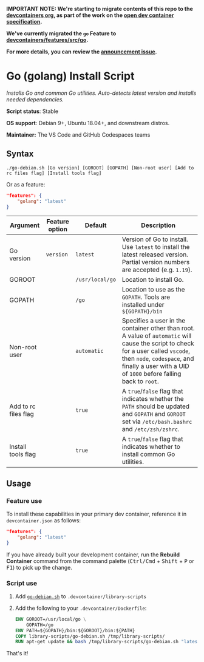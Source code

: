 **IMPORTANT NOTE: We're starting to migrate contents of this repo to the [devcontainers org](https://github.com/devcontainers), as part of the work on the [open dev container specification](https://containers.dev).**

**We've currently migrated the `go` Feature to [devcontainers/features/src/go](https://github.com/devcontainers/features/tree/main/src/go).**

**For more details, you can review the [announcement issue](https://github.com/microsoft/vscode-dev-containers/issues/1589).**

# Go (golang) Install Script

*Installs Go and common Go utilities. Auto-detects latest version and installs needed dependencies.*

**Script status**: Stable

**OS support**: Debian 9+, Ubuntu 18.04+, and downstream distros.

**Maintainer:** The VS Code and GitHub Codespaces teams

## Syntax

```text
./go-debian.sh [Go version] [GOROOT] [GOPATH] [Non-root user] [Add to rc files flag] [Install tools flag]
```

Or as a feature:

```json
"features": {
    "golang": "latest"
}
```

|Argument|Feature option|Default|Description|
|--------|--------------|-------|-----------|
|Go version|`version` | `latest`| Version of Go to install. Use `latest` to install the latest released version. Partial version numbers are accepted (e.g. `1.19`).|
|GOROOT| | `/usr/local/go`| Location to install Go. |
|GOPATH| | `/go`| Location to use as the `GOPATH`. Tools are installed under `${GOPATH}/bin` |
|Non-root user| | `automatic`| Specifies a user in the container other than root. A value of `automatic` will cause the script to check for a user called `vscode`, then `node`, `codespace`, and finally a user with a UID of `1000` before falling back to `root`. |
| Add to rc files flag | | `true` | A `true`/`false` flag that indicates whether the `PATH` should be updated and `GOPATH` and `GOROOT` set via `/etc/bash.bashrc` and `/etc/zsh/zshrc`. |
| Install tools flag | | `true` | A `true`/`false` flag that indicates whether to install common Go utilities. |

## Usage

### Feature use

To install these capabilities in your primary dev container, reference it in `devcontainer.json` as follows:

```json
"features": {
    "golang": "latest"
}
```

If you have already built your development container, run the **Rebuild Container** command from the command palette (<kbd>Ctrl/Cmd</kbd> + <kbd>Shift</kbd> + <kbd>P</kbd> or <kbd>F1</kbd>) to pick up the change.

### Script use

1. Add [`go-debian.sh`](../go-debian.sh) to `.devcontainer/library-scripts`

2. Add the following to your `.devcontainer/Dockerfile`:

    ```Dockerfile
    ENV GOROOT=/usr/local/go \
        GOPATH=/go
    ENV PATH=${GOPATH}/bin:${GOROOT}/bin:${PATH}
    COPY library-scripts/go-debian.sh /tmp/library-scripts/
    RUN apt-get update && bash /tmp/library-scripts/go-debian.sh "latest" "${GOROOT}" "${GOPATH}"
    ```

That's it!
